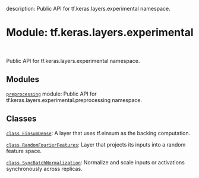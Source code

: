 description: Public API for tf.keras.layers.experimental namespace.

<div itemscope itemtype="http://developers.google.com/ReferenceObject">
<meta itemprop="name" content="tf.keras.layers.experimental" />
<meta itemprop="path" content="Stable" />
</div>

# Module: tf.keras.layers.experimental

<!-- Insert buttons and diff -->

<table class="tfo-notebook-buttons tfo-api nocontent" align="left">

</table>



Public API for tf.keras.layers.experimental namespace.



## Modules

[`preprocessing`](../../../tf/keras/layers/experimental/preprocessing.md) module: Public API for tf.keras.layers.experimental.preprocessing namespace.

## Classes

[`class EinsumDense`](../../../tf/keras/layers/experimental/EinsumDense.md): A layer that uses tf.einsum as the backing computation.

[`class RandomFourierFeatures`](../../../tf/keras/layers/experimental/RandomFourierFeatures.md): Layer that projects its inputs into a random feature space.

[`class SyncBatchNormalization`](../../../tf/keras/layers/experimental/SyncBatchNormalization.md): Normalize and scale inputs or activations synchronously across replicas.

